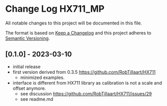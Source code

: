 # Change Log HX711_MP
All notable changes to this project will be documented in this file.

The format is based on [Keep a Changelog](http://keepachangelog.com/)
and this project adheres to [Semantic Versioning](http://semver.org/).


## [0.1.0] - 2023-03-10
- initial release
- first version derived from 0.3.5 https://github.com/RobTillaart/HX711
  - minimized examples.
- interface is different from HX711 library as calibration is not a scale and offset anymore.
  - see discussion https://github.com/RobTillaart/HX711/issues/29
  - see readme.md


